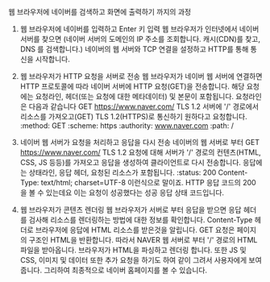 웹 브라우저에 네이버를 검색하고 화면에 출력하기 까지의 과정
1. 웹 브라우저에 네이버를 입력하고 Enter 키 입력
  웹 브라우저가 인터넷에서 네이버 서버를 찾으면 
  (네이버 서버의 도메인의 IP 주소를 조회합니다. 캐시(CDN)를 찾고, DNS 를 검색합니다.)
  네이버의 웹 서버와 TCP 연결을 설정하고 HTTP를 통해 통신을 시작합니다.
2. 웹 브라우저가 HTTP 요청을 서버로 전송
웹 브라우저가 네이버 웹 서버에 연결하면 HTTP 프로토콜에 따라
네이버 서버에 HTTP 요청(GET)을 전송합니다. 해당 요청에는
요청라인, 헤더(또는 요청에 대한 메타데이터) 및 본문이 포함됩니다.
요청라인은 다음과 같습니다 GET https://www.naver.com/ TLS 1.2
서버에 '/' 경로에서 리소스를 가져오고(GET) TLS 1.2(HTTPS)로 통신하기 원하다고 
요청합니다.
:method: GET
:scheme: https
:authority: www.naver.com
:path: /

3. 네이버 웹 서버가 요청을 처리하고 응답을 다시 전송
네이버의 웹 서버로 부터 GET https://www.naver.com/ TLS 1.2 요청에 대해
서버가 '/' 경로의 컨텐츠(HTML, CSS, JS 등등)를 가져오고 응답을 생성하여 
클라이언트로 다시 전송합니다.
응답에는 상태라인, 응답 헤더, 요청된 리소스가 포함됩니다.
:status: 200
Content-Type: text/html; charset=UTF-8
이런식으로 말이죠.
HTTP 응답 코드의 200을 볼 수 있는데요 이는 요청이 성공했다는 성공 응답 상태 코드입니다.

4. 웹 브라우저가 콘텐츠 렌더링
웹 브라우저가 서버로 부터 응답을 받으면 응답 헤더를 검사해 리소스를 렌더링하는 방법에 대한
정보를 확인합니다. Content-Type 헤더로 브라우저에 응답에 HTML 리소스를 받은것을 알립니다.
GET 요청은 페이지의 구조인 HTML을 반환합니다. 따라서 NAVER 웹 서버로 부터 '/' 경로의 HTML 파일을 받아옵니다.
브라우저가 HTML을 파싱하고 렌더링 합니다. 또한 JS 및 CSS, 이미지 및 데이터 또한
추가 요청을 하기도 하여 같이 그려서 사용자에게 보여줍니다.
그리하여 최종적으로 네이버 홈페이지를 볼 수 있습니다.

